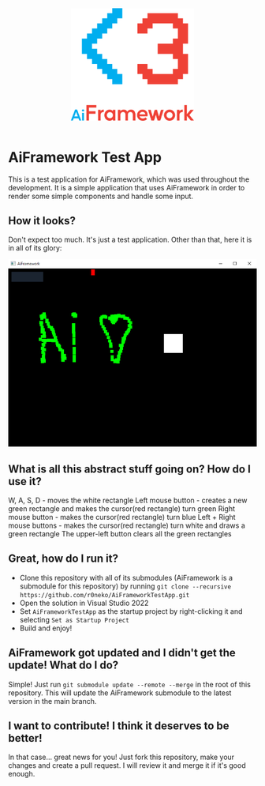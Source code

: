 <p align="center">
  <img style="width: 250px; margin-top: 15px; margin-bottom: 15px;" src="img/ai_framework_logo.svg">
</p>

# AiFramework Test App

This is a test application for AiFramework, which was used throughout the development. It is a simple application that uses AiFramework in order to render some simple components and handle some input.

## How it looks?

Don't expect too much. It's just a test application. Other than that, here it is in all of its glory:

![AiFramework Test App](img/app.png)

## What is all this abstract stuff going on? How do I use it?

W, A, S, D - moves the white rectangle
Left mouse button - creates a new green rectangle and makes the cursor(red rectangle) turn green
Right mouse button - makes the cursor(red rectangle) turn blue
Left + Right mouse buttons - makes the cursor(red rectangle) turn white and draws a green rectangle
The upper-left button clears all the green rectangles

## Great, how do I run it?

- Clone this repository with all of its submodules (AiFramework is a submodule for this repository) by running `git clone --recursive https://github.com/r0neko/AiFrameworkTestApp.git`
- Open the solution in Visual Studio 2022
- Set `AiFrameworkTestApp` as the startup project by right-clicking it and selecting `Set as Startup Project`
- Build and enjoy!

## AiFramework got updated and I didn't get the update! What do I do?

Simple! Just run `git submodule update --remote --merge` in the root of this repository. This will update the AiFramework submodule to the latest version in the main branch.

## I want to contribute! I think it deserves to be better!

In that case... great news for you! Just fork this repository, make your changes and create a pull request. I will review it and merge it if it's good enough.